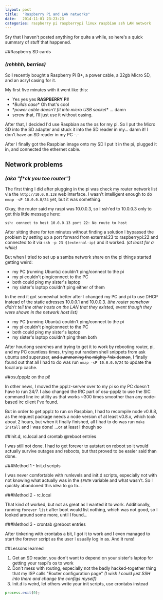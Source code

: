 ```yaml
---
layout: post
title:  "Raspberry Pi and LAN networks"
date:   2014-11-01 23:23:23
categories: raspberry pi raspberrypi linux raspbian ssh LAN network
---
```


Sry that I haven't posted anything for quite a while, so here's a quick summary of stuff that happened.

##Raspberry SD cards
### *(mhhhh, berries)*

So I recently bought a Raspberry Pi B+, a power cable, a 32gb Micro SD, and an acryl casing for it.

My first five minutes with it went like this:

- Yes yes yes **RASPBERRY PI**!
- \**Builds case*\* Oh that's cool
-  \**power cable doesn't fit into micro USB socket*\* ... damn
- screw that, I'll just use it without casing.

After that, I decided I'd use Raspbian as the os for my pi. So I put the Micro SD into the SD adapter and stuck it into the SD reader in my... damn it! I don't have an SD reader in my PC -.-

After I finally got the Raspbian image onto my SD I put it in the pi, plugged it in, and connected the ethernet cable.

## Network problems
### *(aka "f\*ck you too router")*

The first thing I did after plugging in the pi was check my router network list via the ```http://10.0.0.138``` web interface. I wasn't intelligent enough to do ```nmap -sP 10.0.0.0/24``` yet, but it was something.

Okay, the router said my raspi was 10.0.0.3, so I ssh'ed to 10.0.0.3 only to get this little message here:

```
ssh: connect to host 10.0.0.13 port 22: No route to host
```

After sitting there for ten minutes without finding a solution I bypassed the problem by setting up a port forward from external:23 to raspberrypi:22 and connected to it via ```ssh -p 23 $(external-ip)``` and it worked. *(at least for a while)*

But when I tried to set up a samba network share on the pi things started getting weird:

- my PC (running Ubuntu) couldn't ping/connect to the pi
- my pi couldn't ping/connect to the PC
- both could ping my sister's laptop
- my sister's laptop couldn't ping either of them

In the end it got somewhat better after I changed my PC and pi to use DHCP instead of the static adresses 10.0.0.1 and 10.0.0.3. *(the router somehow didn't tell the other hosts on the LAN that they existed, event though they were shown in the network host list)*

- my PC (running Ubuntu) couldn't ping/connect to the pi
- my pi couldn't ping/connect to the PC
- both could ping my sister's laptop
- my sister's laptop couldn't ping them both

After hourlong searches and trying to get it to work by rebooting router, pi, and my PC countless times, trying out random shell snippets from ask ubuntu and superuser, ~~and summoning the mighty \*nix demon~~, I finally found out that all I had to do was run ```nmap -sP 10.0.0.0/24``` to update the local arp cache.

##osu!ppplz on the pi!

In other news, I moved the ppplz-server over to my pi so my PC doesn't have to run 24/7.
I also changed the IRC part of osu-ppplz to use the SIC command line irc utility as that works ~300 times smoother than any node-based irc client I've found.

But in order to get ppplz to run on Raspbian, I had to recompile node v0.8.8, as the request package needs a node version of at least v0.8.x, which took about 2 hours, but when it finally finished, all I had to do was run ```make install``` and I was done! ...or at least I though so

##init.d, rc.local and crontab @reboot entries

I was still not done. I had to get forever to autstart on reboot so it would actually survive outages and reboots, but that proved to be easier said than done.

###Method 1 - Init.d scripts

I was never comfortable with runlevels and init.d scripts, especially not with not knowing what actually was in the ```$PATH``` variable and what wasn't. So I quickly abandoned this idea to go to...

###Method 2 - rc.local

That kind of worked, but not as great as I wanted it to work. Additionally, running ```forever list``` after boot would list nothing, which was not good, so I looked around some more, until I found...

###Method 3 - crontab @reboot entries

After tinkering with crontabs a bit, I got it to work and I even managed to start the forever script as the user I usually log in as. And it runs!

##Lessons learned

1. Get an SD reader, you don't want to depend on your sister's laptop for getting your raspi's os to work
2. Don't mess with routing, especially not the badly hacked-together thing that my ISP calls "Router configuration page" *(I wish I could just SSH into there and change the configs myself)*
3. Init.d is weird, let others write your init scripts, use crontabs instead

```js
process.exit(0);
```